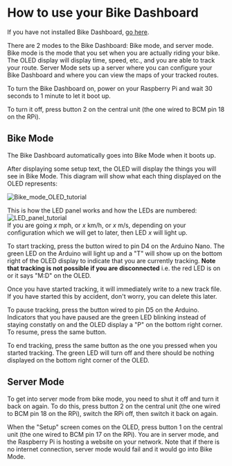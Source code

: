 # How to use your Bike Dashboard

If you have not installed Bike Dashboard, [go here](/docs/pages/make_yourself.md).

There are 2 modes to the Bike Dashboard: Bike mode, and server mode. Bike mode is the mode that you set when you are actually riding your bike. The OLED display will display time, speed, etc., and you are able to track your route. Server Mode sets up a server where you can configure your Bike Dashboard and where you can view the maps of your tracked routes.

To turn the Bike Dashboard on, power on your Raspberry Pi and wait 30 seconds to 1 minute to let it boot up. 

To turn it off, press button 2 on the central unit (the one wired to BCM pin 18 on the RPi).

## Bike Mode
The Bike Dashboard automatically goes into Bike Mode when it boots up. 

After displaying some setup text, the OLED will display the things you will see in Bike Mode. This diagram will show what each thing displayed on the OLED represents:

![Bike_mode_OLED_tutorial]()

This is how the LED panel works and how the LEDs are numbered:  
![LED_panel_tutorial]()  
If you are going *x* mph, or *x* km/h, or *x* m/s, depending on your configuration which we will get to later, then LED *x* will light up.

To start tracking, press the button wired to pin D4 on the Arduino Nano. The green LED on the Arduino will light up and a "T" will show up on the bottom right of the OLED display to indicate that you are currently tracking. **Note that tracking is not possible if you are disconnected** i.e. the red LED is on or it says "M:D" on the OLED.

Once you have started tracking, it will immediately write to a new track file. If you have started this by accident, don't worry, you can delete this later. 

To pause tracking, press the button wired to pin D5 on the Arduino. Indicators that you have paused are the green LED blinking instead of staying constatly on and the OLED display a "P" on the bottom right corner. To resume, press the same button. 

To end tracking, press the same button as the one you pressed when you started tracking. The green LED will turn off and there should be nothing displayed on the bottom right corner of the OLED. 

## Server Mode

To get into server mode from bike mode, you need to shut it off and turn it back on again. To do this, press button 2 on the central unit (the one wired to BCM pin 18 on the RPi), switch the RPi off, then switch it back on again. 

When the "Setup" screen comes on the OLED, press button 1 on the central unit (the one wired to BCM pin 17 on the RPi). You are in server mode, and the Raspberry Pi is hosting a website on your network. Note that if there is no internet connection, server mode would fail and it would go into Bike Mode.
